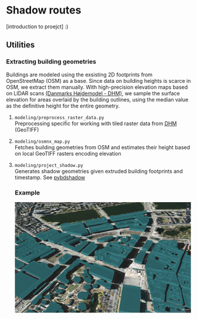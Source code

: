 # Shadow routes

[introduction to proejct] :)

## Utilities

### Extracting building geometries
Buildings are modeled using the exsisting 2D footprints from OpenStreetMap (OSM) as a base. Since data on building heights is scarce in OSM, we extract them manually. With high-precision elevation maps based on LIDAR scans [(Danmarks Højdemodel - DHM)](https://kortviseren.dk/side/hoejdemodeller.html), we sample the surface elevation for areas overlaid by the building outlines, using the median value as the definitive height for the entire geometry. 

1. `modeling/preprocess_raster_data.py` \
    Preprocessing specific for working with tiled raster data from [DHM](https://dataforsyningen.dk/data/930) (GeoTIFF)
    
2. `modeling/osmnx_map.py` \
    Fetches building geometries from OSM and estimates their height based on local GeoTIFF rasters encoding elevation

3. `modeling/project_shadow.py` \
    Generates shadow geometries given extruded building footprints and timestamp. See [pybdshadow](https://github.com/ni1o1/pybdshadow)
    
    ### Example
    ![Building shadows central CPH](./misc/cph_shadow_demo.jpg)
